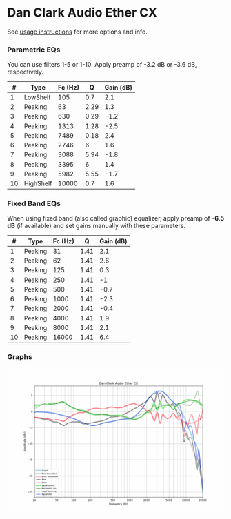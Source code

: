 # Dan Clark Audio Ether CX
See [usage instructions](https://github.com/jaakkopasanen/AutoEq#usage) for more options and info.

### Parametric EQs
You can use filters 1-5 or 1-10. Apply preamp of -3.2 dB or -3.6 dB, respectively.

|   # | Type      |   Fc (Hz) |    Q |   Gain (dB) |
|-----|-----------|-----------|------|-------------|
|   1 | LowShelf  |       105 | 0.7  |         2.1 |
|   2 | Peaking   |        63 | 2.29 |         1.3 |
|   3 | Peaking   |       630 | 0.29 |        -1.2 |
|   4 | Peaking   |      1313 | 1.28 |        -2.5 |
|   5 | Peaking   |      7489 | 0.18 |         2.4 |
|   6 | Peaking   |      2746 | 6    |         1.6 |
|   7 | Peaking   |      3088 | 5.94 |        -1.8 |
|   8 | Peaking   |      3395 | 6    |         1.4 |
|   9 | Peaking   |      5982 | 5.55 |        -1.7 |
|  10 | HighShelf |     10000 | 0.7  |         1.6 |

### Fixed Band EQs
When using fixed band (also called graphic) equalizer, apply preamp of **-6.5 dB** (if available) and set gains manually with these parameters.

|   # | Type    |   Fc (Hz) |    Q |   Gain (dB) |
|-----|---------|-----------|------|-------------|
|   1 | Peaking |        31 | 1.41 |         2.1 |
|   2 | Peaking |        62 | 1.41 |         2.6 |
|   3 | Peaking |       125 | 1.41 |         0.3 |
|   4 | Peaking |       250 | 1.41 |        -1   |
|   5 | Peaking |       500 | 1.41 |        -0.7 |
|   6 | Peaking |      1000 | 1.41 |        -2.3 |
|   7 | Peaking |      2000 | 1.41 |        -0.4 |
|   8 | Peaking |      4000 | 1.41 |         1.9 |
|   9 | Peaking |      8000 | 1.41 |         2.1 |
|  10 | Peaking |     16000 | 1.41 |         6.4 |

### Graphs
![](./Dan%20Clark%20Audio%20Ether%20CX.png)

